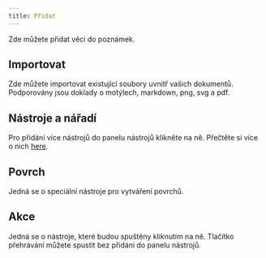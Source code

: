 ```yaml
---
title: Přidat
---
```


Zde můžete přidat věci do poznámek.

## Importovat

Zde můžete importovat existující soubory uvnitř vašich dokumentů.
Podporovány jsou doklady o motýlech, markdown, png, svg a pdf.

## Nástroje a nářadí

Pro přidání více nástrojů do panelu nástrojů klikněte na ně.
Přečtěte si více o nich [here](../tools).

## Povrch

Jedná se o speciální nástroje pro vytváření povrchů.

## Akce

Jedná se o nástroje, které budou spuštěny kliknutím na ně.
Tlačítko přehrávání můžete spustit bez přidání do panelu nástrojů.
